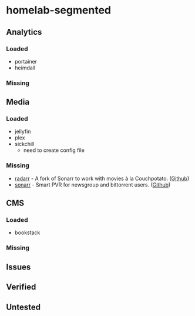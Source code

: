 # homelab-segmented


## Analytics
### Loaded
- portainer
- heimdall

### Missing

## Media
### Loaded
- jellyfin
- plex
- sickchill
    - need to create config file

### Missing
- [radarr](https://radarr.video/) - A fork of Sonarr to work with movies à la Couchpotato. ([Github](https://github.com/Radarr/Radarr))
- [sonarr](https://sonarr.tv/) - Smart PVR for newsgroup and bittorrent users. ([Github](https://github.com/Sonarr/Sonarr))

## CMS
### Loaded
- bookstack

### Missing


## Issues

## Verified

## Untested

